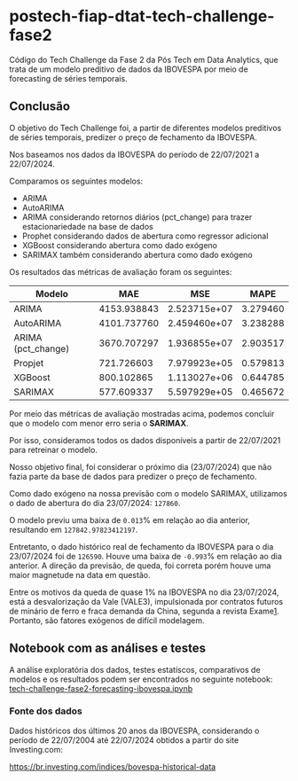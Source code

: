 # postech-fiap-dtat-tech-challenge-fase2

Código do Tech Challenge da Fase 2 da Pós Tech em Data Analytics, que trata de um modelo preditivo de dados da IBOVESPA por meio de forecasting de séries temporais.

## Conclusão


O objetivo do Tech Challenge foi, a partir de diferentes modelos preditivos de séries temporais, predizer o preço de fechamento da IBOVESPA.

Nos baseamos nos dados da IBOVESPA do período de 22/07/2021 a 22/07/2024.

Comparamos os seguintes modelos:
 
- ARIMA
- AutoARIMA
- ARIMA considerando retornos diários (pct_change) para trazer estacionariedade na base de dados
- Prophet considerando dados de abertura como regressor adicional
- XGBoost considerando abertura como dado exógeno
- SARIMAX também considerando abertura como dado exógeno

Os resultados das métricas de avaliação foram os seguintes:

| Modelo | MAE | MSE | MAPE |
|---|---|---|---|
| ARIMA | 4153.938843 | 2.523715e+07 | 3.279460 |
| AutoARIMA | 4101.737760 | 2.459460e+07 | 3.238288 |
| ARIMA (pct_change) | 3670.707297 | 1.936855e+07 | 2.903517 |
| Propjet | 721.726603 | 7.979923e+05 | 0.579813 |
| XGBoost | 800.102865 | 1.113027e+06 | 0.644785 |
| SARIMAX | 577.609337 | 5.597929e+05 | 0.465672 |

Por meio das métricas de avaliação mostradas acima, podemos concluir que o modelo com menor erro seria o **SARIMAX**.

Por isso, consideramos todos os dados disponíveis a partir de 22/07/2021 para retreinar o modelo.

Nosso objetivo final, foi considerar o próximo dia (23/07/2024) que não fazia parte da base de dados para predizer o preço de fechamento.

Como dado exógeno na nossa previsão com o modelo SARIMAX, utilizamos o dado de abertura do dia 23/07/2024: `127860`.

O modelo previu uma baixa de `0.013`% em relação ao dia anterior, resultando em `127842.97823412197`.

Entretanto, o dado histórico real de fechamento da IBOVESPA para o dia 23/07/2024 foi de `126590`. Houve uma baixa de `-0.993`% em relação ao dia anterior. A direção da previsão, de queda, foi correta porém houve uma maior magnetude na data em questão.

Entre os motivos da queda de quase 1% na IBOVESPA no dia 23/07/2024, está a desvalorização da Vale (VALE3), impulsionada por contratos futuros de minário de ferro e fraca demanda da China, segunda a revista Exame[1]. Portanto, são fatores exógenos de difícil modelagem.

[1]: https://exame.com/invest/mercados/ibovespa-hoje-23-07-2024/

## Notebook com as análises e testes

A análise exploratória dos dados, testes estatíscos, comparativos de modelos e os resultados podem ser encontrados no seguinte notebook: [tech-challenge-fase2-forecasting-ibovespa.ipynb](https://github.com/alexandreaquiles/postech-fiap-dtat-tech-challenge-fase2/blob/main/tech-challenge-fase2-forecasting-ibovespa.ipynb)

### Fonte dos dados

Dados históricos dos últimos 20 anos da IBOVESPA, considerando o período de 22/07/2004 até 22/07/2024 obtidos a partir do site Investing.com:

https://br.investing.com/indices/bovespa-historical-data